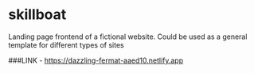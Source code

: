 # skillboat
Landing page frontend of a fictional website. Could be used as a general template for different types of sites

###LINK - https://dazzling-fermat-aaed10.netlify.app
